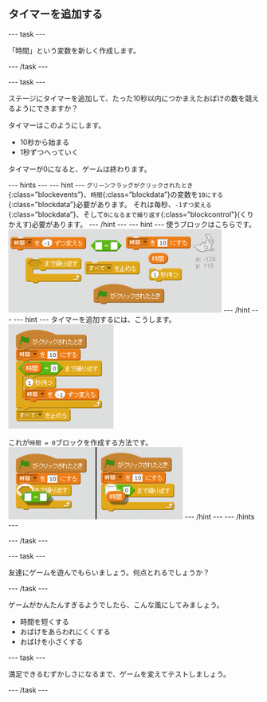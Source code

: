 ## タイマーを追加する

\--- task \---

「時間」という変数を新しく作成します。

\--- /task \---

\--- task \---

ステージにタイマーを追加して、たった10秒以内につかまえたおばけの数を競えるようにできますか？

タイマーはこのようにします。

+ 10秒から始まる
+ 1秒ずつへっていく

タイマーが0になると、ゲームは終わります。

\--- hints \--- \--- hint \--- `グリーンフラッグがクリックされたとき`{:class=”blockevents”}、`時間`{:class=”blockdata”}の変数を`10にする`{:class=”blockdata”}必要があります。 それは毎秒、`-1ずつ変える`{:class=”blockdata”}、そして`0になるまで繰り返す`{:class=”blockcontrol"}(くりかえす)必要があります。 \--- /hint \--- \--- hint \--- 使うブロックはこちらです。 ![screenshot](images/ghost-timer-blocks.png) \--- /hint \--- \--- hint \--- タイマーを追加するには、こうします。 ![スクリーンショット](images/ghost-timer-code.png)

これが`時間 = 0`ブロックを作成する方法です。 ![screenshot](images/ghost-timer-help.png) \--- /hint \--- \--- /hints \---

\--- /task \---

\--- task \---

友達にゲームを遊んでもらいましょう。何点とれるでしょうか？

\--- /task \---

ゲームがかんたんすぎるようでしたら、こんな風にしてみましょう。

+ 時間を短くする
+ おばけをあらわれにくくする
+ おばけを小さくする

\--- task \---

満足できるむずかしさになるまで、ゲームを変えてテストしましょう。

\--- /task \---